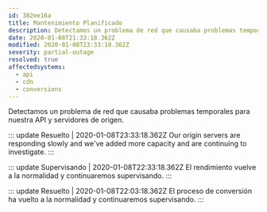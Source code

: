 ```yaml
---
id: 382ee16a
title: Mantenimiento Planificado
description: Detectamos un problema de red que causaba problemas temporales para nuestra API y servidores de origen.
date: 2020-01-08T21:33:18.362Z
modified: 2020-01-08T23:33:18.362Z
severity: partial-outage
resolved: true
affectedsystems:
  - api
  - cdn
  - conversions
---
```


Detectamos un problema de red que causaba problemas temporales para nuestra API y servidores de origen.


::: update Resuelto | 2020-01-08T23:33:18.362Z
Our origin servers are responding slowly and we've added more capacity and are continuing to investigate.
:::

::: update Supervisando | 2020-01-08T22:33:18.362Z
El rendimiento vuelve a la normalidad y continuaremos supervisando.
:::

::: update Resuelto | 2020-01-08T22:03:18.362Z
El proceso de conversión ha vuelto a la normalidad y continuaremos supervisando.
:::


